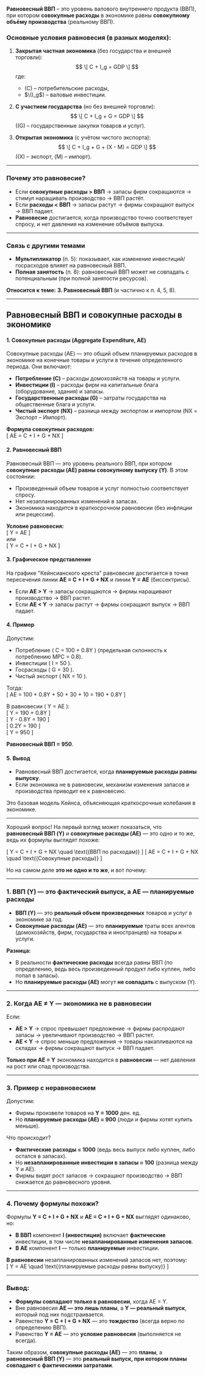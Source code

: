 **Равновесный ВВП** – это уровень валового внутреннего продукта (ВВП), при котором **совокупные расходы** в экономике равны **совокупному объёму производства** (реальному ВВП).  

### **Основные условия равновесия** (в разных моделях):  
1. **Закрытая частная экономика** (без государства и внешней торговли):  
$$   \[
   C + I_g = GDP
   \]  $$
   где:  
   - \(C\) – потребительские расходы,  
   - $\(I_g$\) – валовые инвестиции.  

2. **С участием государства** (но без внешней торговли):  
$$   \[
   C + I_g + G = GDP
   \]  $$
   (\(G\) – государственные закупки товаров и услуг).  

3. **Открытая экономика** (с учётом чистого экспорта):  
$$   \[
   C + I_g + G + (X - M) = GDP
   \]  $$
   (\(X\) – экспорт, \(M\) – импорт).  

---

### **Почему это равновесие?**  
- Если **совокупные расходы > ВВП** → запасы фирм сокращаются → стимул наращивать производство → ВВП растёт.  
- Если **расходы < ВВП** → запасы растут → фирмы сокращают выпуск → ВВП падает.  
- **Равновесие** достигается, когда производство точно соответствует спросу, и нет давления на изменение объёмов выпуска.  

---

### **Связь с другими темами**  
- **Мультипликатор** (п. 5): показывает, как изменение инвестиций/госрасходов влияет на равновесный ВВП.  
- **Полная занятость** (п. 8): равновесный ВВП может не совпадать с потенциальным (при полной занятости ресурсов).  

**Относится к теме:** **3. Равновесный ВВП** (и частично к п. 4, 5, 8).

---
## **Равновесный ВВП и совокупные расходы в экономике**  

#### **1. Совокупные расходы (Aggregate Expenditure, AE)**  
Совокупные расходы (AE) — это общий объем планируемых расходов в экономике на конечные товары и услуги в течение определенного периода. Они включают:  

- **Потребление (C)** – расходы домохозяйств на товары и услуги.  
- **Инвестиции (I)** – расходы фирм на капитальные блага (оборудование, здания) и запасы.  
- **Государственные расходы (G)** – затраты государства на общественные блага и услуги.  
- **Чистый экспорт (NX)** – разница между экспортом и импортом (NX = Экспорт – Импорт).  

**Формула совокупных расходов:**  
\[ AE = C + I + G + NX \]  

#### **2. Равновесный ВВП**  
Равновесный ВВП — это уровень реального ВВП, при котором **совокупные расходы (AE) равны совокупному выпуску (Y)**. В этом состоянии:  
- Произведенный объем товаров и услуг полностью соответствует спросу.  
- Нет незапланированных изменений в запасах.  
- Экономика находится в краткосрочном равновесии (без инфляции или рецессии).  

**Условие равновесия:**  
\[ Y = AE \]  
или  
\[ Y = C + I + G + NX \]  

#### **3. Графическое представление**  
На графике "Кейнсианского креста" равновесие достигается в точке пересечения линии **AE = C + I + G + NX** и линии **Y = AE** (биссектрисы).  

- Если **AE > Y** → запасы сокращаются → фирмы наращивают производство → ВВП растет.  
- Если **AE < Y** → запасы растут → фирмы сокращают выпуск → ВВП падает.  

#### **4. Пример**  
Допустим:  
- Потребление \( C = 100 + 0.8Y \) (предельная склонность к потреблению MPC = 0.8).  
- Инвестиции \( I = 50 \).  
- Госрасходы \( G = 30 \).  
- Чистый экспорт \( NX = 10 \).  

Тогда:  
\[ AE = 100 + 0.8Y + 50 + 30 + 10 = 190 + 0.8Y \]  

В равновесии \( Y = AE \):  
\[ Y = 190 + 0.8Y \]  
\[ Y - 0.8Y = 190 \]  
\[ 0.2Y = 190 \]  
\[ Y = 950 \]  

**Равновесный ВВП = 950**.  

#### **5. Вывод**  
- Равновесный ВВП достигается, когда **планируемые расходы равны выпуску**.  
- Если экономика не в равновесии, механизм изменения запасов и производства приводит ее к равновесию.  

Это базовая модель Кейнса, объясняющая краткосрочные колебания в экономике.

---

Хороший вопрос! На первый взгляд может показаться, что **равновесный ВВП (Y)** и **совокупные расходы (AE)** — это одно и то же, ведь их формулы выглядят похоже:  

\[
Y = C + I + G + NX \quad \text{(ВВП по расходам)}
\]
\[
AE = C + I + G + NX \quad \text{(Совокупные расходы)}
\]  

Но на самом деле **это не одно и то же**, и вот почему:  

---

### **1. ВВП (Y) — это фактический выпуск, а AE — планируемые расходы**  
- **ВВП (Y)** — это **реальный объем произведенных** товаров и услуг в экономике за год.  
- **Совокупные расходы (AE)** — это **планируемые** траты всех агентов (домохозяйств, фирм, государства и иностранцев) на товары и услуги.  

**Разница:**  
- В реальности **фактические расходы** всегда равны ВВП (по определению, ведь весь произведенный продукт либо куплен, либо попал в запасы).  
- Но **планируемые расходы (AE)** могут **не совпадать** с выпуском (Y).  

---

### **2. Когда AE ≠ Y — экономика не в равновесии**  
Если:  
- **AE > Y** → спрос превышает предложение → фирмы распродают запасы → увеличивают производство → ВВП растет.  
- **AE < Y** → спрос меньше предложения → товары накапливаются на складах → фирмы сокращают выпуск → ВВП падает.  

**Только при AE = Y** экономика находится в **равновесии** — нет давления на рост или спад производства.  

---

### **3. Пример с неравновесием**  
Допустим:  
- Фирмы произвели товаров на **Y = 1000** ден. ед.  
- Но **планируемые расходы (AE) = 900** (люди и фирмы хотят купить меньше).  

Что происходит?  
- **Фактические расходы = 1000** (ведь весь выпуск либо куплен, либо остался в запасах).  
- Но **незапланированные инвестиции в запасы = 100** (разница между Y и AE).  
- Фирмы видят рост запасов → сокращают производство → ВВП снижается до равновесного уровня.  

---

### **4. Почему формулы похожи?**  
Формулы **Y = C + I + G + NX** и **AE = C + I + G + NX** выглядят одинаково, но:  
- **В ВВП** компонент **I (инвестиции)** включает **фактические** инвестиции, в том числе **незапланированные изменения запасов**.  
- **В AE** компонент **I** — только **планируемые** инвестиции.  

**В равновесии** незапланированных изменений запасов нет, поэтому:  
\[
Y = AE \quad \text{(планируемые расходы равны выпуску)}
\]  

---

### **Вывод:**  
- **Формулы совпадают только в равновесии**, когда AE = Y.  
- Вне равновесия **AE — это лишь планы**, а **Y — реальный выпуск**, который под них подстраивается.  
- Равенство **Y = C + I + G + NX** — это **тождество** (всегда верно по определению ВВП).  
- Равенство **Y = AE** — это **условие равновесия** (выполняется не всегда).  

Таким образом, **совокупные расходы (AE)** — это **планы**, а **равновесный ВВП (Y)** — это **реальный выпуск, при котором планы совпадают с фактическими затратами**.